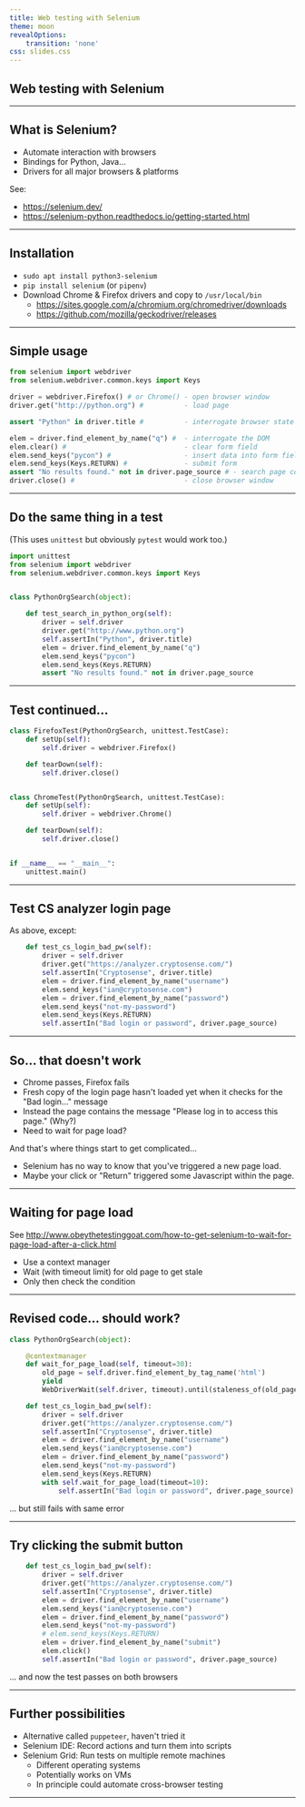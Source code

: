 ```yaml
---
title: Web testing with Selenium
theme: moon
revealOptions:
    transition: 'none'
css: slides.css
---
```


## Web testing with Selenium

---

## What is Selenium?

- Automate interaction with browsers
- Bindings for Python, Java...
- Drivers for all major browsers & platforms

See:
- <https://selenium.dev/>
- <https://selenium-python.readthedocs.io/getting-started.html>

---

## Installation

- `sudo apt install python3-selenium`
- `pip install selenium` (or `pipenv`)
- Download Chrome & Firefox drivers and copy to `/usr/local/bin`
  - <https://sites.google.com/a/chromium.org/chromedriver/downloads>
  - <https://github.com/mozilla/geckodriver/releases>

---

## Simple usage

```python
from selenium import webdriver
from selenium.webdriver.common.keys import Keys

driver = webdriver.Firefox() # or Chrome() - open browser window
driver.get("http://python.org") #          - load page

assert "Python" in driver.title #          - interrogate browser state

elem = driver.find_element_by_name("q") #  - interrogate the DOM
elem.clear() #                             - clear form field
elem.send_keys("pycon") #                  - insert data into form field
elem.send_keys(Keys.RETURN) #              - submit form
assert "No results found." not in driver.page_source # - search page content
driver.close() #                           - close browser window

```

---

## Do the same thing in a test

(This uses `unittest` but obviously `pytest` would work too.)

```python
import unittest
from selenium import webdriver
from selenium.webdriver.common.keys import Keys


class PythonOrgSearch(object):

    def test_search_in_python_org(self):
        driver = self.driver
        driver.get("http://www.python.org")
        self.assertIn("Python", driver.title)
        elem = driver.find_element_by_name("q")
        elem.send_keys("pycon")
        elem.send_keys(Keys.RETURN)
        assert "No results found." not in driver.page_source
```

---

## Test continued...

```python
class FirefoxTest(PythonOrgSearch, unittest.TestCase):
    def setUp(self):
        self.driver = webdriver.Firefox()

    def tearDown(self):
        self.driver.close()


class ChromeTest(PythonOrgSearch, unittest.TestCase):
    def setUp(self):
        self.driver = webdriver.Chrome()

    def tearDown(self):
        self.driver.close()


if __name__ == "__main__":
    unittest.main()
```

---

## Test CS analyzer login page

As above, except:

```python
    def test_cs_login_bad_pw(self):
        driver = self.driver
        driver.get("https://analyzer.cryptosense.com/")
        self.assertIn("Cryptosense", driver.title)
        elem = driver.find_element_by_name("username")
        elem.send_keys("ian@cryptosense.com")
        elem = driver.find_element_by_name("password")
        elem.send_keys("not-my-password")
        elem.send_keys(Keys.RETURN)
        self.assertIn("Bad login or password", driver.page_source)
```

---

## So... that doesn't work

- Chrome passes, Firefox fails
- Fresh copy of the login page hasn't loaded yet when it checks for the "Bad
  login..." message
- Instead the page contains the message "Please log in to access this page."
  (Why?)
- Need to wait for page load?

And that's where things start to get complicated...

- Selenium has no way to know that you've triggered a new page load.
- Maybe your click or "Return" triggered some Javascript within the page.

---

## Waiting for page load

See <http://www.obeythetestinggoat.com/how-to-get-selenium-to-wait-for-page-load-after-a-click.html>

- Use a context manager
- Wait (with timeout limit) for old page to get stale
- Only then check the condition

---

## Revised code... should work?

```python
class PythonOrgSearch(object):

    @contextmanager
    def wait_for_page_load(self, timeout=30):
        old_page = self.driver.find_element_by_tag_name('html')
        yield
        WebDriverWait(self.driver, timeout).until(staleness_of(old_page))

    def test_cs_login_bad_pw(self):
        driver = self.driver
        driver.get("https://analyzer.cryptosense.com/")
        self.assertIn("Cryptosense", driver.title)
        elem = driver.find_element_by_name("username")
        elem.send_keys("ian@cryptosense.com")
        elem = driver.find_element_by_name("password")
        elem.send_keys("not-my-password")
        elem.send_keys(Keys.RETURN)
        with self.wait_for_page_load(timeout=10):
            self.assertIn("Bad login or password", driver.page_source)
```

... but still fails with same error

---

## Try clicking the submit button

```python
    def test_cs_login_bad_pw(self):
        driver = self.driver
        driver.get("https://analyzer.cryptosense.com/")
        self.assertIn("Cryptosense", driver.title)
        elem = driver.find_element_by_name("username")
        elem.send_keys("ian@cryptosense.com")
        elem = driver.find_element_by_name("password")
        elem.send_keys("not-my-password")
        # elem.send_keys(Keys.RETURN)
        elem = driver.find_element_by_name("submit")
        elem.click()
        self.assertIn("Bad login or password", driver.page_source)
```

... and now the test passes on both browsers

---

## Further possibilities

- Alternative called `puppeteer`, haven't tried it
- Selenium IDE: Record actions and turn them into scripts
- Selenium Grid: Run tests on multiple remote machines
  - Different operating systems
  - Potentially works on VMs
  - In principle could automate cross-browser testing

---
